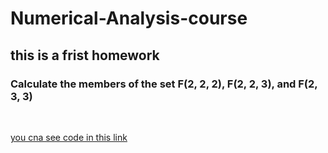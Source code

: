 # Numerical-Analysis-course
<div class="first home work">
<h2>this is a frist homework</h2>
        
<h3>Calculate the members of the set F(2, 2, 2), F(2, 2, 3), and F(2, 3, 3)</h3>
<br>

<a href="https://github.com/parvvaresh/-Numerical-Analysis/blob/main/HW1/main.py">you cna see code in this link</a>
</div>

        


